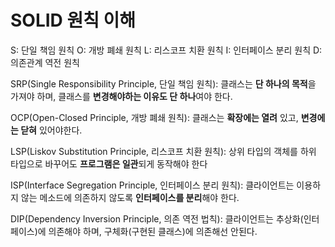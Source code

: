 # SOLID 원칙 이해
S: 단일 책임 원칙
O: 개방 폐쇄 원칙
L: 리스코프 치환 원칙
I: 인터페이스 분리 원칙
D: 의존관계 역전 원칙


SRP(Single Responsibility Principle, 단일 책임 원칙): 클래스는 **단 하나의 목적**을 가져야 하며, 클래스를 **변경해야하는 이유도 단 하나**여야 한다.

OCP(Open-Closed Principle, 개방 폐쇄 원칙): 클래스는 **확장에는 열려** 있고, **변경에는 닫혀** 있어야한다.

LSP(Liskov Substitution Principle, 리스코프 치환 원칙): 상위 타입의 객체를 하위 타입으로 바꾸어도 **프로그램은 일관**되게 동작해야 한다

ISP(Interface Segregation Principle, 인터페이스 분리 원칙): 클라이언트는 이용하지 않는 메소드에 의존하지 않도록 **인터페이스를 분리**해야 한다.

DIP(Dependency Inversion Principle, 의존 역전 법칙): 클라이언트는 추상화(인터페이스)에 의존해야 하며, 구체화(구현된 클래스)에 의존해선 안된다.